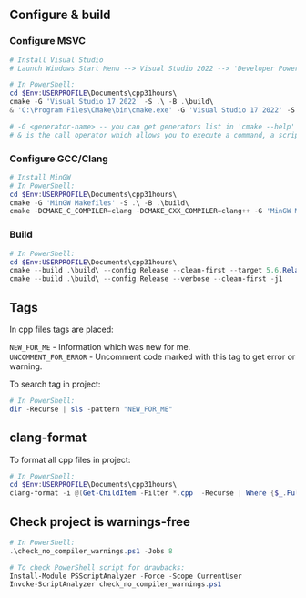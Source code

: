 ## Configure & build

### Configure MSVC
```powershell
# Install Visual Studio
# Launch Windows Start Menu --> Visual Studio 2022 --> 'Developer PowerShell for VS 2022'

# In PowerShell:
cd $Env:USERPROFILE\Documents\cpp31hours\
cmake -G 'Visual Studio 17 2022' -S .\ -B .\build\                                                     # configure cmake msvc. way 1
& 'C:\Program Files\CMake\bin\cmake.exe' -G 'Visual Studio 17 2022' -S .\ -B .\build\                  # configure cmake msvc. way 2

# -G <generator-name> -- you can get generators list in 'cmake --help'
# & is the call operator which allows you to execute a command, a script, or a function
```

### Configure GCC/Clang
```powershell
# Install MinGW
# In PowerShell:
cd $Env:USERPROFILE\Documents\cpp31hours\
cmake -G 'MinGW Makefiles' -S .\ -B .\build\                                                           # configure cmake gcc
cmake -DCMAKE_C_COMPILER=clang -DCMAKE_CXX_COMPILER=clang++ -G 'MinGW Makefiles' -S .\ -B .\build\     # configure cmake clang
```

### Build
```powershell
# In PowerShell:
cd $Env:USERPROFILE\Documents\cpp31hours\
cmake --build .\build\ --config Release --clean-first --target 5.6.RelationalOperators #--verbose      # build specific target
cmake --build .\build\ --config Release --verbose --clean-first -j1                                    # build entire project
```

## Tags

In cpp files tags are placed:

`NEW_FOR_ME` - Information which was new for me.  
`UNCOMMENT_FOR_ERROR` - Uncomment code marked with this tag to get error or warning.

To search tag in project:

```powershell
# In PowerShell:
dir -Recurse | sls -pattern "NEW_FOR_ME"
```

## clang-format

To format all cpp files in project:

```powershell
# In PowerShell:
cd $Env:USERPROFILE\Documents\cpp31hours\
clang-format -i @(Get-ChildItem -Filter *.cpp  -Recurse | Where {$_.FullName -notlike "*\build\*"} | % { $_.FullName })
```

## Check project is warnings-free
```powershell
# In PowerShell:
.\check_no_compiler_warnings.ps1 -Jobs 8

# To check PowerShell script for drawbacks:
Install-Module PSScriptAnalyzer -Force -Scope CurrentUser
Invoke-ScriptAnalyzer check_no_compiler_warnings.ps1
```